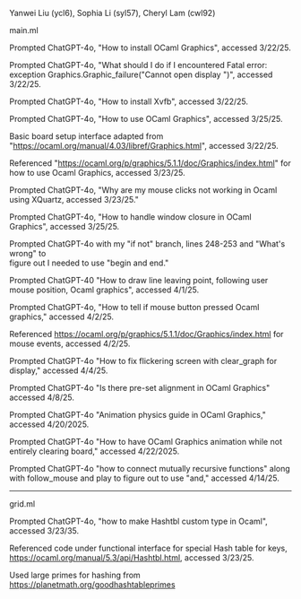 Yanwei Liu (ycl6), Sophia Li (syl57), Cheryl Lam (cwl92)

main.ml

Prompted ChatGPT-4o, "How to install OCaml Graphics", accessed 3/22/25.

Prompted ChatGPT-4o, "What should I do if I encountered Fatal error:
    exception Graphics.Graphic_failure("Cannot open display ")", accessed
    3/22/25.

Prompted ChatGPT-4o, "How to install Xvfb", accessed 3/22/25.

Prompted ChatGPT-4o, "How to use OCaml Graphics", accessed 3/25/25.

Basic board setup interface adapted from "https://ocaml.org/manual/4.03/libref/Graphics.html", accessed 3/22/25. 

Referenced "https://ocaml.org/p/graphics/5.1.1/doc/Graphics/index.html" for how to use Ocaml Graphics, accessed 3/23/25. 

Prompted ChatGPT-4o, "Why are my mouse clicks not working in Ocaml using
    XQuartz, accessed 3/23/25."

Prompted ChatGPT-4o, "How to handle window closure in OCaml Graphics",
    accessed 3/25/25.

Prompted ChatGPT-4o with my "if not" branch, lines 248-253 and "What's wrong" to     
    figure out I needed to use "begin and end."

Prompted ChatGPT-40 "How to draw line leaving point, following user mouse position, Ocaml graphics", accessed 4/1/25.

Prompted ChatGPT-4o, "How to tell if mouse button pressed Ocaml graphics," accessed 4/2/25.

Referenced https://ocaml.org/p/graphics/5.1.1/doc/Graphics/index.html for mouse events, accessed 4/2/25.

Prompted ChatGPT-4o "How to fix flickering screen with clear_graph for
       display," accessed 4/4/25.

Prompted ChatGPT-4o "Is there pre-set alignment in OCaml Graphics" accessed 4/8/25.

Prompted ChatGPT-4o "Animation physics guide in OCaml Graphics," accessed 4/20/2025.

Prompted ChatGPT-4o "How to have OCaml Graphics animation while not entirely clearing board," 
        accessed 4/22/2025.

Prompted ChatGPT-4o "how to connect mutually recursive functions" along with follow_mouse and play to figure out to use "and," accessed 4/14/25.

--------
grid.ml

Prompted ChatGPT-4o, "how to make Hashtbl custom type in Ocaml", accessed
   3/23/35.

Referenced code under functional interface for special Hash table for keys,
    https://ocaml.org/manual/5.3/api/Hashtbl.html, accessed 3/23/25.

Used large primes for hashing from
      https://planetmath.org/goodhashtableprimes


